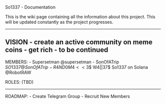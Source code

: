 So1337 - Documentation

This is the wiki page containing all the information about this project. This will be updated constantly as the project progresses.

------------------------------

VISION
	- create an active community on meme coins
	- get rich
	- to be continued
------------------------------

MEMBERS:
	- Supersetman @supersetman
	- SonOfATrip $SO1337 @SonOfATrip
	- R4ND0M 4<<3$$ W4||37$ So1337 on Solana @RobotRAW

ROLES: (TBD)

------------------------------

ROADMAP:
	- Create Telegram Group
	- Recruit New Members
